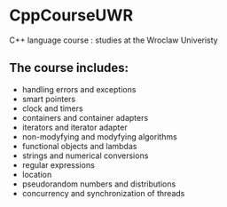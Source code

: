 # CppCourseUWR
C++ language course : studies at the Wroclaw Univeristy

## The course includes:
- handling errors and exceptions
- smart pointers
- clock and timers
- containers and container adapters
- iterators and iterator adapter
- non-modyfying and modyfying algorithms
- functional objects and lambdas
- strings and numerical conversions
- regular expressions
- location
- pseudorandom numbers and distributions
- concurrency and synchronization of threads
